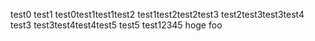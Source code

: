 test0
test1
test0test1test1test2
test1test2test2test3
test2test3test3test4
test3
test3test4test4test5
test5
test12345
hoge
foo